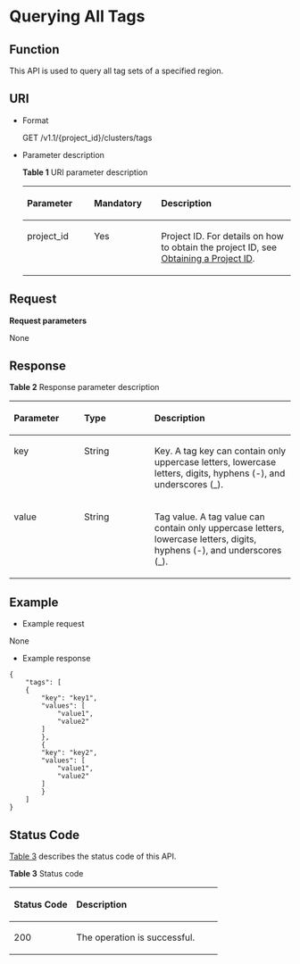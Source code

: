 # Querying All Tags<a name="EN-US_TOPIC_0172486215"></a>

## Function<a name="s2c4189363a344e22a1de70463f225881"></a>

This API is used to query all tag sets of a specified region.

## URI<a name="sf0297651845047eaad627fb833801766"></a>

-   Format

    GET /v1.1/\{project\_id\}/clusters/tags

-   Parameter description

    **Table  1**  URI parameter description

    <a name="t54dd4e66085d4193a9e4dff304acd0f5"></a>
    <table><thead align="left"><tr id="r04d42e12ebb74f5886465a1c665aed00"><th class="cellrowborder" valign="top" width="25%" id="mcps1.2.4.1.1"><p id="a02b975a6373a4037808781548f2470f4"><a name="a02b975a6373a4037808781548f2470f4"></a><a name="a02b975a6373a4037808781548f2470f4"></a><strong id="b17817781210"><a name="b17817781210"></a><a name="b17817781210"></a>Parameter</strong></p>
    </th>
    <th class="cellrowborder" valign="top" width="25%" id="mcps1.2.4.1.2"><p id="en-us_topic_0110707085_p388412816227"><a name="en-us_topic_0110707085_p388412816227"></a><a name="en-us_topic_0110707085_p388412816227"></a><strong id="b183210157217"><a name="b183210157217"></a><a name="b183210157217"></a>Mandatory</strong></p>
    </th>
    <th class="cellrowborder" valign="top" width="50%" id="mcps1.2.4.1.3"><p id="abf58273383de49d9a5c4a0c8465d8c5a"><a name="abf58273383de49d9a5c4a0c8465d8c5a"></a><a name="abf58273383de49d9a5c4a0c8465d8c5a"></a><strong id="b1278611810219"><a name="b1278611810219"></a><a name="b1278611810219"></a>Description</strong></p>
    </th>
    </tr>
    </thead>
    <tbody><tr id="r19443fe5cf19494eae78e1a5d90d5452"><td class="cellrowborder" valign="top" width="25%" headers="mcps1.2.4.1.1 "><p id="a6467f31d1dba422f9c238fda74c94488"><a name="a6467f31d1dba422f9c238fda74c94488"></a><a name="a6467f31d1dba422f9c238fda74c94488"></a>project_id</p>
    </td>
    <td class="cellrowborder" valign="top" width="25%" headers="mcps1.2.4.1.2 "><p id="a767b39b559e84c6ba85a8d190cc90ff9"><a name="a767b39b559e84c6ba85a8d190cc90ff9"></a><a name="a767b39b559e84c6ba85a8d190cc90ff9"></a>Yes</p>
    </td>
    <td class="cellrowborder" valign="top" width="50%" headers="mcps1.2.4.1.3 "><p id="a455f9d9051904d85b859ee996a2f4f43"><a name="a455f9d9051904d85b859ee996a2f4f43"></a><a name="a455f9d9051904d85b859ee996a2f4f43"></a>Project ID. For details on how to obtain the project ID, see <a href="obtaining-a-project-id.md">Obtaining a Project ID</a>.</p>
    </td>
    </tr>
    </tbody>
    </table>


## Request<a name="sd36cd2850091427daa0a2a98000f4602"></a>

**Request parameters**

None

## Response<a name="sa3b67fdf174846b687d4d5029329b305"></a>

**Table  2**  Response parameter description

<a name="table45211674182"></a>
<table><thead align="left"><tr id="row252312741816"><th class="cellrowborder" valign="top" width="25%" id="mcps1.2.4.1.1"><p id="p452316771818"><a name="p452316771818"></a><a name="p452316771818"></a><strong id="b2288811132113"><a name="b2288811132113"></a><a name="b2288811132113"></a>Parameter</strong></p>
</th>
<th class="cellrowborder" valign="top" width="25%" id="mcps1.2.4.1.2"><p id="p195241731814"><a name="p195241731814"></a><a name="p195241731814"></a><strong id="b11278172314213"><a name="b11278172314213"></a><a name="b11278172314213"></a>Type</strong></p>
</th>
<th class="cellrowborder" valign="top" width="50%" id="mcps1.2.4.1.3"><p id="p152487181819"><a name="p152487181819"></a><a name="p152487181819"></a><strong id="b1813061016"><a name="b1813061016"></a><a name="b1813061016"></a>Description</strong></p>
</th>
</tr>
</thead>
<tbody><tr id="row105271270182"><td class="cellrowborder" valign="top" width="25%" headers="mcps1.2.4.1.1 "><p id="p95275716189"><a name="p95275716189"></a><a name="p95275716189"></a>key</p>
</td>
<td class="cellrowborder" valign="top" width="25%" headers="mcps1.2.4.1.2 "><p id="p15528675188"><a name="p15528675188"></a><a name="p15528675188"></a>String</p>
</td>
<td class="cellrowborder" valign="top" width="50%" headers="mcps1.2.4.1.3 "><p id="p752897201817"><a name="p752897201817"></a><a name="p752897201817"></a>Key. A tag key can contain only uppercase letters, lowercase letters, digits, hyphens (-), and underscores (_).</p>
</td>
</tr>
<tr id="row1853018771810"><td class="cellrowborder" valign="top" width="25%" headers="mcps1.2.4.1.1 "><p id="p1153016731813"><a name="p1153016731813"></a><a name="p1153016731813"></a>value</p>
</td>
<td class="cellrowborder" valign="top" width="25%" headers="mcps1.2.4.1.2 "><p id="p1353077121812"><a name="p1353077121812"></a><a name="p1353077121812"></a>String</p>
</td>
<td class="cellrowborder" valign="top" width="50%" headers="mcps1.2.4.1.3 "><p id="p653015761811"><a name="p653015761811"></a><a name="p653015761811"></a>Tag value. A tag value can contain only uppercase letters, lowercase letters, digits, hyphens (-), and underscores (_).</p>
</td>
</tr>
</tbody>
</table>

## Example<a name="s81c3ed017afc4602b480dc53561c1799"></a>

-   Example request

None

-   Example response

```
{ 
    "tags": [ 
    { 
        "key": "key1", 
        "values": [ 
            "value1", 
            "value2" 
        ] 
        }, 
        { 
        "key": "key2", 
        "values": [ 
            "value1", 
            "value2" 
        ] 
        } 
    ] 
} 

```

## Status Code<a name="s2cffe92837ac4e14a9afda7d5eb8e64e"></a>

[Table 3](#tb472a78155014ba18b372672dd8358e7)  describes the status code of this API.

**Table  3**  Status code

<a name="tb472a78155014ba18b372672dd8358e7"></a>
<table><thead align="left"><tr id="r201b1aef028b40ef962c83fd95b4861f"><th class="cellrowborder" valign="top" width="30%" id="mcps1.2.3.1.1"><p id="a76d01c2d730241b6811241045aa51c7e"><a name="a76d01c2d730241b6811241045aa51c7e"></a><a name="a76d01c2d730241b6811241045aa51c7e"></a><strong id="b171387571898"><a name="b171387571898"></a><a name="b171387571898"></a>Status Code</strong></p>
</th>
<th class="cellrowborder" valign="top" width="70%" id="mcps1.2.3.1.2"><p id="ad8353c4c972e4361a19786b6b50cac52"><a name="ad8353c4c972e4361a19786b6b50cac52"></a><a name="ad8353c4c972e4361a19786b6b50cac52"></a><strong id="b307563499"><a name="b307563499"></a><a name="b307563499"></a>Description</strong></p>
</th>
</tr>
</thead>
<tbody><tr id="ra779cebca1bd45db945a8c7504ed9896"><td class="cellrowborder" valign="top" width="30%" headers="mcps1.2.3.1.1 "><p id="a99d8911646c942dea59d9acfe54b2e7c"><a name="a99d8911646c942dea59d9acfe54b2e7c"></a><a name="a99d8911646c942dea59d9acfe54b2e7c"></a>200</p>
</td>
<td class="cellrowborder" valign="top" width="70%" headers="mcps1.2.3.1.2 "><p id="en-us_topic_0110707085_p39771881331"><a name="en-us_topic_0110707085_p39771881331"></a><a name="en-us_topic_0110707085_p39771881331"></a>The operation is successful.</p>
</td>
</tr>
</tbody>
</table>


